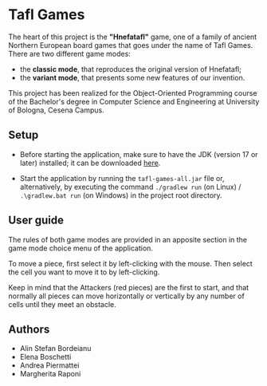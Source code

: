 # Tafl Games

The heart of this project is the <b>"Hnefatafl"</b> game, one of a family of ancient Northern European board games that goes under the name of Tafl Games.
<br>There are two different game modes:
<ul>
    <li>
        the <b>classic mode</b>, that reproduces the original version of Hnefatafl;
    </li>
    <li>
        the <b>variant mode</b>, that presents some new features of our invention.
    </li>
</ul>

This project has been realized for the Object-Oriented Programming course of the Bachelor's degree in Computer Science and Engineering at University of Bologna, Cesena Campus.

## Setup

- Before starting the application, make sure to have the JDK (version 17 or later) installed; it can be downloaded [here](https://www.oracle.com/java/technologies/downloads/).

- Start the application by running the ``tafl-games-all.jar`` file or, alternatively, by executing the command ``./gradlew run`` (on Linux) / ``.\gradlew.bat run`` (on Windows) in the project root directory.

## User guide

The rules of both game modes are provided in an apposite section in the game mode choice menu of the application.

To move a piece, first select it by left-clicking with the mouse. Then select the cell you want to move it to by left-clicking.

Keep in mind that the Attackers (red pieces) are the first to start, and that normally all pieces can move horizontally or vertically by any number of cells until they meet an obstacle.

## Authors
<ul>
    <li>Alin Stefan Bordeianu</li>
    <li>Elena Boschetti</li>
    <li>Andrea Piermattei</li>
    <li>Margherita Raponi</li>
</ul>

